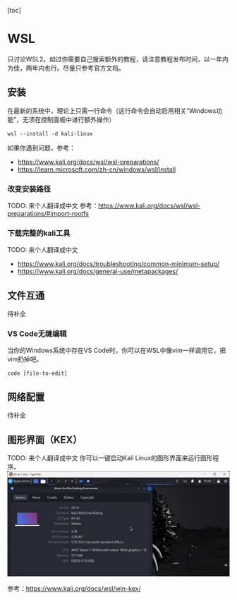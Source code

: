 [toc]
# WSL
只讨论WSL2。如过你需要自己搜索额外的教程，请注意教程发布时间，以一年内为佳，两年内也行。尽量只参考官方文档。

## 安装
在最新的系统中，理论上只需一行命令（这行命令会自动启用相关“Windows功能”，无须在控制面板中进行额外操作）  
```
wsl --install -d kali-linux
```
如果你遇到问题，参考：
- <https://www.kali.org/docs/wsl/wsl-preparations/>
- <https://learn.microsoft.com/zh-cn/windows/wsl/install>

### 改变安装路径
TODO: 来个人翻译成中文
参考：<https://www.kali.org/docs/wsl/wsl-preparations/#import-rootfs>

### 下载完整的kali工具
TODO: 来个人翻译成中文
- <https://www.kali.org/docs/troubleshooting/common-minimum-setup/>
- <https://www.kali.org/docs/general-use/metapackages/>

## 文件互通
待补全

### VS Code无缝编辑
当你的Windows系统中存在VS Code时，你可以在WSL中像vim一样调用它，把vim扔掉吧。
```
code [file-to-edit]
```

## 网络配置
待补全

## 图形界面（KEX）
TODO: 来个人翻译成中文
你可以一键启动Kali Linux的图形界面来运行图形程序。  
![kex](./kex.png)  

参考：<https://www.kali.org/docs/wsl/win-kex/>  
